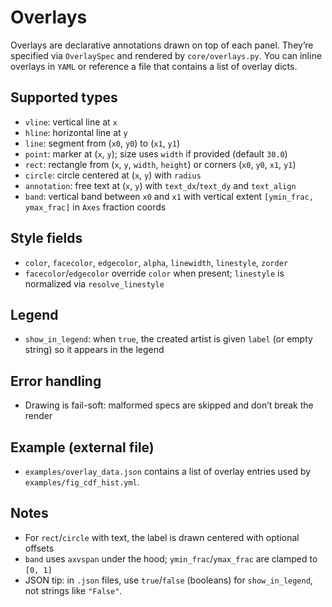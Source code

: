 # Overlays

Overlays are declarative annotations drawn on top of each panel. They’re specified via `OverlaySpec` and rendered by `core/overlays.py`. You can inline overlays in `YAML` or reference a file that contains a list of overlay dicts.

## Supported types

- `vline`: vertical line at `x`
- `hline`: horizontal line at `y`
- `line`: segment from (`x0`, `y0`) to (`x1`, `y1`)
- `point`: marker at (`x`, `y`); size uses `width` if provided (default `30.0`)
- `rect`: rectangle from (`x`, `y`, `width`, `height`) or corners (`x0`, `y0`, `x1`, `y1`)
- `circle`: circle centered at (`x`, `y`) with `radius`
- `annotation`: free text at (`x`, `y`) with `text_dx`/`text_dy` and `text_align`
- `band`: vertical band between `x0` and `x1` with vertical extent `[ymin_frac, ymax_frac]` in `Axes` fraction coords

## Style fields

- `color`, `facecolor`, `edgecolor`, `alpha`, `linewidth`, `linestyle`, `zorder`
- `facecolor`/`edgecolor` override `color` when present; `linestyle` is normalized via `resolve_linestyle`

## Legend

- `show_in_legend`: when `true`, the created artist is given `label` (or empty string) so it appears in the legend

## Error handling

- Drawing is fail-soft: malformed specs are skipped and don’t break the render

## Example (external file)

- `examples/overlay_data.json` contains a list of overlay entries used by `examples/fig_cdf_hist.yml`.

## Notes

- For `rect`/`circle` with text, the label is drawn centered with optional offsets
- `band` uses `axvspan` under the hood; `ymin_frac`/`ymax_frac` are clamped to `[0, 1]`
- JSON tip: in `.json` files, use `true`/`false` (booleans) for `show_in_legend`, not strings like `"False"`.
